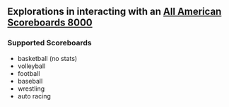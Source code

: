 ## Explorations in interacting with an [All American Scoreboards 8000](https://www.allamericanscoreboards.com/8000-series/)

### Supported Scoreboards
- basketball (no stats)
- volleyball
- football
- baseball
- wrestling
- auto racing